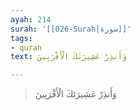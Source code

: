 ```yaml
---
ayah: 214
surah: '[[026-Surah|سورة]]'
tags:
- quran
text: وَأَنذِرْ عَشِيرَتَكَ الْأَقْرَبِينَ

---
```

> وَأَنذِرْ عَشِيرَتَكَ الْأَقْرَبِينَ
